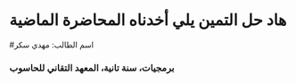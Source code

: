 # هاد حل التمين يلي أخدناه المحاضرة الماضية
#اسم الطالب: مهدي سكر
### برمجيات، سنة تانية، المعهد التقاني للحاسوب
